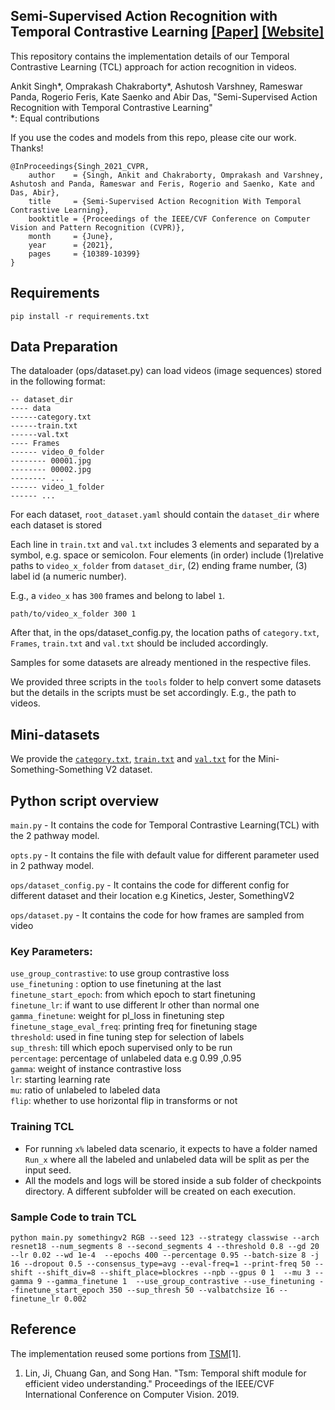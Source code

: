 ## Semi-Supervised Action Recognition with Temporal Contrastive Learning [[Paper]](https://arxiv.org/pdf/2102.02751.pdf) [[Website]](https://cvir.github.io/TCL/)

This repository contains the implementation details of our Temporal Contrastive Learning (TCL) approach for action recognition in videos.

Ankit Singh*, Omprakash Chakraborty*, Ashutosh Varshney, Rameswar Panda, Rogerio Feris, Kate Saenko and Abir Das, "Semi-Supervised Action Recognition with Temporal Contrastive Learning"\
*: Equal contributions

If you use the codes and models from this repo, please cite our work. Thanks!

```
@InProceedings{Singh_2021_CVPR,
    author    = {Singh, Ankit and Chakraborty, Omprakash and Varshney, Ashutosh and Panda, Rameswar and Feris, Rogerio and Saenko, Kate and Das, Abir},
    title     = {Semi-Supervised Action Recognition With Temporal Contrastive Learning},
    booktitle = {Proceedings of the IEEE/CVF Conference on Computer Vision and Pattern Recognition (CVPR)},
    month     = {June},
    year      = {2021},
    pages     = {10389-10399}
}
```

## Requirements
```
pip install -r requirements.txt
```
## Data Preparation

The dataloader (ops/dataset.py) can load videos (image sequences) stored in the following format:
```
-- dataset_dir
---- data
------category.txt  
------train.txt
------val.txt 
---- Frames
------ video_0_folder
-------- 00001.jpg
-------- 00002.jpg
-------- ...
------ video_1_folder
------ ...
```
For each dataset, `root_dataset.yaml` should contain the `dataset_dir` where each dataset is stored


Each line in `train.txt` and `val.txt` includes 3 elements and separated by a symbol, e.g. space or semicolon. 
Four elements (in order) include (1)relative paths to `video_x_folder` from `dataset_dir`, (2) ending frame number, (3) label id (a numeric number).

E.g., a `video_x` has `300` frames and belong to label `1`.
```
path/to/video_x_folder 300 1
```

After that, in the ops/dataset_config.py, the location paths of `category.txt`, `Frames`, `train.txt` and `val.txt` should be included accordingly.

Samples for some datasets are already mentioned in the respective files.

We provided three scripts in the `tools` folder to help convert some datasets but the details in the scripts must be set accordingly. E.g., the path to videos.

## Mini-datasets
We provide the [`category.txt`](datasets/Mini-Something-V2/data/category.txt), [`train.txt`](datasets/Mini-Something-V2/data/train.txt) and [`val.txt`](datasets/Mini-Something-V2/data/val.txt) for the Mini-Something-Something V2 dataset.

## Python script overview

`main.py` - It contains the code for Temporal Contrastive Learning(TCL) with the 2 pathway model.

`opts.py` - It contains the file with default value for different parameter used in 2 pathway model.

`ops/dataset_config.py` - It contains the code for different config for different dataset and their location e.g Kinetics, Jester, SomethingV2

`ops/dataset.py` - It contains the code for how frames are sampled from video

### Key Parameters:
 `use_group_contrastive`: to use group contrastive loss \
 `use_finetuning` : option to use finetuning at the last \
 `finetune_start_epoch`: from which epoch to start finetuning \
 `finetune_lr`: if want to use different lr other than normal one\
 `gamma_finetune`: weight for pl_loss in finetuning step \
 `finetune_stage_eval_freq`: printing freq for finetuning stage\
 `threshold`: used in fine tuning step for selection of labels \
 `sup_thresh`: till which epoch supervised only to be run \
 `percentage`: percentage of unlabeled data e.g 0.99 ,0.95 \
 `gamma`: weight of instance contrastive loss \
 `lr`: starting learning rate \
 `mu`: ratio of unlabeled to labeled data \
 `flip`: whether to use horizontal flip in transforms or not


### Training TCL
- For running `x%` labeled data scenario, it expects to have a folder named `Run_x` where all the labeled and unlabeled data will be split as per the input seed.
- All the models and logs will be stored inside a sub folder of checkpoints directory. A different subfolder will be created on each execution.

### Sample Code to train TCL

`python main.py somethingv2 RGB --seed 123 --strategy classwise
 --arch resnet18 --num_segments 8 --second_segments 4 --threshold 0.8 --gd 20 --lr 0.02 --wd 1e-4 
 --epochs 400 --percentage 0.95 --batch-size 8 -j 16 --dropout 0.5 --consensus_type=avg --eval-freq=1 --print-freq 50
 --shift --shift_div=8 --shift_place=blockres --npb --gpus 0 1  --mu 3 --gamma 9 --gamma_finetune 1 
--use_group_contrastive --use_finetuning --finetune_start_epoch 350 --sup_thresh 50 --valbatchsize 16 --finetune_lr 0.002`

## Reference

The implementation reused some portions from [TSM](https://github.com/mit-han-lab/temporal-shift-module)[1].


1. Lin, Ji, Chuang Gan, and Song Han. "Tsm: Temporal shift module for efficient video understanding." Proceedings of the IEEE/CVF International Conference on Computer Vision. 2019.
